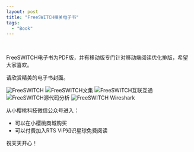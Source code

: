 ```yaml
---
layout: post
title: "FreeSWITCH相关电子书"
tags:
  - "Book"
---
```


<br/>

FreeSWITCH电子书为PDF版，并有移动版专门针对移动端阅读优化排版，希望大家喜欢。

请欣赏精美的电子书封面。

![FreeSWITCH](/images/cover-fsbook.png)
![FreeSWITCH文集](/images/cover-fsessay.png)
![FreeSWITCH互联互通](/images/cover-fsinterop.png)
![FreeSWITCH源代码分析](/images/cover-fssrc.png)
![FreeSWITCH Wireshark](/images/cover-wireshark.png)

从小樱桃科技微信公众号进入：

* 可以在小樱桃商城购买
* 可以付费加入RTS VIP知识星球免费阅读

祝天天开心！
